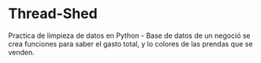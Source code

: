 # Thread-Shed
Practica de limpieza de datos en Python - Base de datos de un negoció se crea funciones para saber el gasto total, y lo colores de las prendas que se venden.
